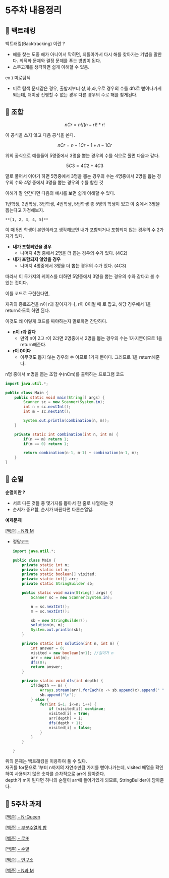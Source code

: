 # 5주차 내용정리

## 📌 백트래킹

백트래킹(Backtracking) 이란 ?

- 해를 찾는 도중 해가 아니어서 막히면, 되돌아가서 다시 해를 찾아가는 기법을 말한다. 최적화 문제와 결정 문제를 푸는 방법이 된다.
- 스무고개를 생각하면 쉽게 이해할 수 있음.

ex ) 미로탐색

- 미로 탐색 문제같은 경우, 출발지부터 상,하,좌,우로 경우의 수를 dfs로 뻗어나가게 되는데, 더이상 진행할 수 없는 경우 다른 경우의 수로 해를 찾게된다.

## 📌 조합


$$
nCr = n! / (n-r)! * r!
$$

이 공식을 쓰지 않고 다음 공식을 쓴다.

$$
nCr = n-1Cr-1 + n-1Cr
$$

위의 공식으로 예를들어 5명중에서 3명을 뽑는 경우의 수를 식으로 풀면 다음과 같다.

$$
5C3 = 4C2 + 4C3
$$

말로 풀어서 이야기 하면 5명중에서 3명을 뽑는 경우의 수는 4명중에서 2명을 뽑는 경우의 수와 4명 중에서 3명을 뽑는 경우의 수를 합한 것

이해가 잘 안간다면 다음의 예시를 보면 쉽게 이해할 수 있다.

1번학생, 2번학생, 3번학생, 4번학생, 5번학생 총 5명의 학생이 있고 이 중에서 3명을 뽑는다고 가정해보자.

`**[1, 2, 3, 4, 5]**`

이 때 5번 학생이 본인이라고 생각해보면 내가 포함되거나 포함되지 않는 경우의 수 2가지가 있다.

- **내가 포함되었을 경우**
    - 나머지 4명 중에서 2명을 더 뽑는 경우의 수가 있다. (4C2)
- **내가 포함되지 않았을 경우**
    - 나머지 4명중에서 3명을 더 뽑는 경우의 수가 있다. (4C3)

따라서 이 두가지의 케이스를 더하면 5명중에서 3명을 뽑는 경우의 수와 같다고 볼 수 있는 것이다.

이를 코드로 구현한다면,

재귀의 종료조건을 n이 r과 같아지거나, r이 0이될 때 로 잡고, 해당 경우에서 1을 return하도록 하면 된다.

이것도 왜 이렇게 코드를 짜야하는지 말로하면 간단하다. 

- **n이 r과 같다**
    - 만약 n이 2고 r이 2라면 2명중에서 2명을 뽑는 경우의 수는 1가지뿐이므로 1을 return해준다.
- **r이 0이다**
    - 아무것도 뽑지 않는 경우의 수 이므로 1가지 뿐이다. 그러므로 1을 return해준다.

n명 중에서 m명을 뽑는 조합 수(nCm)를 출력하는 프로그램 코드

```java
import java.util.*;

public class Main {
    public static void main(String[] args) {
        Scanner sc = new Scanner(System.in);
        int n = sc.nextInt();
        int m = sc.nextInt();

        System.out.println(combination(n, m));
    }

    private static int combination(int n, int m) {
        if(n == m) return 1;
        if(m == 0) return 1;

        return combination(n-1, m-1) + combination(n-1, m);
    }
}
```

## 📌 순열

**순열이란 ?**

- 서로 다른 것들 중 몇가지를 뽑아서 한 줄로 나열하는 것
- 순서가 중요함, 순서가 바뀐다면 다른순열임.

**예제문제**

[[백준] - N과 M](https://www.acmicpc.net/problem/15649)

- 정답코드
    
    ```java
    import java.util.*;
    
    public class Main {
        private static int n;
        private static int m;
        private static boolean[] visited;
        private static int[] arr;
        private static StringBuilder sb;
    
        public static void main(String[] args) {
            Scanner sc = new Scanner(System.in);
    
            n = sc.nextInt();
            m = sc.nextInt();
    
            sb = new StringBuilder();
            solution(n, m);
            System.out.println(sb);
        }
    
        private static int solution(int n, int m) {
            int answer = 0;
            visited = new boolean[n+1]; //길이가 n
            arr = new int[m];
            dfs(0);
            return answer;
        }
    
        private static void dfs(int depth) {
            if(depth == m) {
                Arrays.stream(arr).forEach(x -> sb.append(x).append(" "));
                sb.append("\n");
            } else {
                for(int i=1; i<=n; i++) {
                    if (visited[i]) continue;
                    visited[i] = true;
                    arr[depth] = i;
                    dfs(depth + 1);
                    visited[i] = false;
                }
            }
        }
    
    }
    ```
위의 문제는 백트래킹을 이용하여 풀 수 있다.  
재귀를 for문으로 1부터 n까지의 자연수만큼 가지를 뻗어나가는데, visited 배열을 확인하여 사용되지 않은 숫자를 순차적으로 arr에 담아준다.  
depth가 m이 된다면 하나의 순열이 arr에 들어가있게 되므로, StringBuilder에 담아준다.

## 📌 5주차 과제


[[백준] - N-Queen](https://www.acmicpc.net/problem/9663)

[[백준] - 부분수열의 합](https://www.acmicpc.net/problem/1182)

[[백준] - 로또](https://www.acmicpc.net/problem/6603)

[[백준] - 순열](https://www.acmicpc.net/problem/9742)

[[백준] - 연구소](https://www.acmicpc.net/problem/14502)

[[백준] - N과 M](https://www.acmicpc.net/problem/15649)